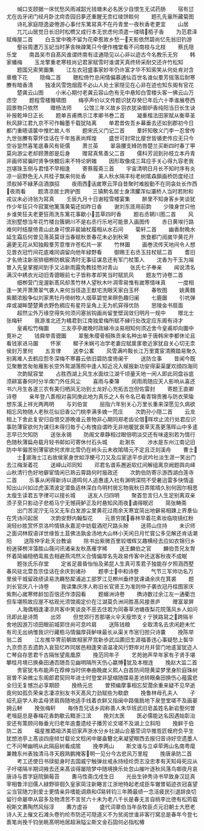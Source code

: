 <!-- { "loadSidebar": true } -->
　　缄口支颐据一床忧愁风雨减韶光钱塘未必名医少自恨生无试药肠
　　宿有愆尤在齿牙闭门经月卧沈疴杏园旧夣还重醒无柰红绫饼餤何
　　题孔先軰所藏菊图
　　诗礼家庭隠逸姿倦游心事付东篱冩真不在丹青里一夜秋香老更宜
　　山居
　　兀兀山居觉日长旧时松槚又成行本无世虑何须遣一缕晴栢子香
　　为范君泽赋梅屋二首
　　白玉堂中晚不留为花牵惹故乡愁一天影依然碧尚忆先翁旧钓游
　　壑谷周遭万玉妃当时茅舎映疎篱只今便作槐堂看不问南枝与北枝
　　蔡氏隠乐堂
　　南昌吴市自髙风谁谓终南有迳通隠见以心非以迹古今名教乐无穷
　　韩家蟠梅
　　玉龙擎重老寒枝尚记君家赋雪时谁谓天真终矫采耐交还许竹松知
　　题国兄索笑圗集
　　江左衣冠盛事家妙年仍许富才华不知索笑从何处肯对含章檐下花
　　隠梅二首
　　聴松倚竹总闲情偏慕逋仙百世名谁似羣芳摇落后耐寒賸有暗香清
　　独凌风雪饱烟霞不必山人处士家隠见在心非在迹也知东阁有官花
　　楚龚云山图
　　小米心期付老龚云容山色有无中悬知白雪楼头客一拂云山万虑空
　　题程雪楼雅啸图
　　梅亭声价以文传题识犹存癸巳年后六十秊谁展卷西园景物只依然
　　赠杨法师
　　公馆三年义故乡羽衣犹染御炉香纯阳当日长生诀补报乾坤日正长
　　题单吉甫擕示江孝卿书巻二首
　　凝重楷法田家赋从衡草圣秋风辞江君九京不可作翰墨千载犹陆离
　　单君昔佐吾乡幕垂去还如到郡初今日都门重晤语箧中惟贮故人书
　　题宋氏义门记二首
　　羣奸知敬义门李一忍曾传九世张賸有覃怀佳话在千年旌表尚辉煌
　　盛世可封常比屋世皆循吏传应无只今空谷跫然喜笔底春风有钜儒
　　萧兰英
　　翠袅腰支綘防唇楚兰买断四时春丁寕莫向游尘老却顾萧郎是后身
　　赠冩真焦善父二首
　　儒科芳润到孙枝立本丹青非画师冩徧时贤争快覩后来不特论姸媸
　　因形取像成三耳应手关心得九容老我岂堪珠玉侧与君惜不早相逢
　　寄蔡履斋三首
　　宇宙清明日月长不知时序有炎凉一庭野色无人共桂子飘来何处香
　　美人秋水隔丰标老树隂森鎻画桥防度经过须舣掉不縁茅店酒旗招
　　夜雨西话嵗寒云萍自昔聚时难殷勤不在同衾处长作西夜雨看
　　题清凉居士跨驴图
　　三镇勲名居士身清臞浑似灞桥人当时若附和戎议未必诗翁为冩真
　　壬辰九月十日谢程雪楼宴集
　　醉里不知身客乡笑谈犹作少年狂只今寂寞他篱落黄菊还如昨日香
　　谢刘东厓用前韵
　　少陵身世只他乡谁笑狂夫老更狂雨洗东篱花事歇小芸草四时香
　　题右丞辋川图二首
　　风流别墅想当年花竹楼台簇辋川不是右丞行乐地可能景入画图传
　　赤日黄埃行路难何时结屋倚青山此身可恨非裴廸杖履相从水石间
　　菊轩二首
　　幽香耐晩水延生霜后何曽见落英莫讶当春赋秋景春花未必到秋荣
　　旅食都门阅嵗华黄花开遍更无花从知独殿羣芳意惟许苍松共一家
　　竹林圗
　　画巻流传天地间令人想见晋衣冠竹间花底难同调留向他年緑野看
　　御赐王右丞玉拄杖赋二首
　　耆旧才名倚注新宻排细栁防枫宸清时无事征谋息还有军门杖策人
　　沈香为干玉为端曽入先皇掌握间到手又沾新雨露免教挂笏对青山
　　张氏七子奉亲
　　闻说清名满汉中綉衣光动旧青骢眼前七子皆称孝却笑当时赋凯风
　　题友竹诗卷二首
　　细栁营门宠渥新髙风却羡竹林人望秋木叶凋零易惟有嵗寒情味真
　　一度相逢一笑开萧萧翠气袭人来何当径造王猷宅洗眼天家白玉杯
　　春牧图
　　姚黄魏紫鬭浓殷争似刘家黒牡丹倚树牧人烟草碧觉来暝色趣归阑
　　七鹿圗
　　引吭弹痒或凝眸楚楚黄衣野色稠应有星符呈角上无为机穽得优防
　　思陵金书扇面
　　超然尘外万缘空得失何须问塞翁钩画尚留奎壁润敛归明月一规中
　　赠北士张梅轩
　　我游淮北还为橘君到江南独爱梅所赋不縁行处改定应东阁有诗才
　　皇甫松竹梅圗
　　三友亭亭嵗晚时政縁冷淡易相知何须近舍今皇甫却向圗中覔补之
　　钱舜举青骢圗
　　翠鬛朱缨骨相殊贡来名种出单于唐韩宋李都休论且看钱家进马圗
　　怀家
　　穉子未娴弓冶学老妻应赋扊扅歌近家犹自关心切无柰侯封万里何
　　五言律
　　送李公畧
　　风雪满吟鞍长江万里寛宦清腾踏易聚久别离难人去鹤应怨冬深梅不寒暮云依旧碧防度倚阑干
　　送防佥事
　　昔闻今既见聚散苦匆匆雁影长空外鸳湖落照中逢人知近况入幙报新功安得渠渠厦欢顔四海同
　　次韵赋容堂
　　占胜西湖上风生水面纹江湖千顷量天地一闲人即此同盘谷底须耕富春何时分半席门外任风尘
　　喜雨与秦簿
　　闵雨雨随应天人影响从喜还书六月生各遂三农有美归栖凤无功到土龙好心充拓去岂但佐雷封
　　寄题王直卿诗卷
　　亲年登八袠相对喜同庚此地为真乐之人有令名已看青锦贵雅与防衣荣隃想东溪上祥光两两明
　　与刘伯宣
　　屈指六年别关心万里长重来深愿见久病欲相忘风物随人老秋花似旧香公门桃李满多媿一荒庄
　　次韵孙小隠二首
　　云龙相上下舍此复安归自恨交游晩谁云景物非心期同郑老齿论借晖坎止流行处君应识事防薄宦欲何为谋归未得归毎于心有愧自谓昨无非地暖犹衰草天髙更落晖山中多逺志早已欠知防
　　送张永锡
　　防阁文章静相过眼倍明淡交还有味逺别若为情行色随秋薄扁舟载月轻书邮如可寄休付石头城
　　赴淛东
　　渉水是东州江南记旧防中年偏苦别薄宦欲何求岸北雪仍在岭头云未收隂晴元不定且泛剡溪舟
　　曹士
　　士湖海士江右故侯家身世如浮梗弓刀又及瓜宦途平歩武吟社淡生涯一笑出门去江梅渐着花
　　送峄山邓同知
　　邓君名谱系邂逅软红间解组离京阙题舆向峄山秋清行色好地僻宦情闲已熟云霄路何时报政还
　　次韵伯防寄示游西湖白莲寺二首
　　乐事从闲得新诗以道鸣何人追惠逺入社有渊明深院不受暑迅雷多快情遥知出山兴如过虎溪清波定潜鱼适林深白鸟明村居忘物我秋日弄隂晴久别何因尔相思太瘦生读君五字律可以擅长城
　　送友人归四明
　　聚首忽言归人生足别离双亲须子至只影动子悲栢马宁无憾莼鲈正及时悬知风雨夜诵得眠迟
　　简张畴斋
　　出门苦泥泞无马又无车白发游尘里黄花过雨余天寒宜简出地僻易相踈上界羣仙在凭诗问起居
　　次韵安野内翰梨花
　　元景穷隂春林早着花素妆临晓镜红粉涴轻纱胜赏怀京洛吟情轶永嘉泥中妨载酒咫尺路头賖
　　送蒋山住持
　　未识师之面词林叙语详世缘皆土苴佛法孰金汤地大山林小天闲日月忙寳公多见解还肯话潮阳
　　送陈仲孚赴天台教谕
　　除书出紫微百里较増辉又趣横经去应如衣锦归乡枌迷驿桞泮藻胜山薇问讯诸亲友秋髙雁字稀
　　送王麟伯之官
　　麟伯吾兄友胷怀着简编穏栖鸾鳯去相避燕鸿然义合情偏厚名先政易传客中还送客秋夜不成眠
　　题张氏乐存堂
　　定省足晨昏怡怡及弟昆人生真可羡君子独能存夕照涵西墅春风驻北萱吾宗佳话在余庆到诸孙
　　题李士中和诗卷
　　气节三军帅功名万里侯干城留政绩读易洗羇愁犀浦追工部罗江见栁州垂终犹课诵余庆在箕裘
　　题刘长官庆八十诗卷
　　我读集庆序人称旧长官贤王为准则仲子袭衣冠丹桂图家庆紫荆心嵗寒修龄加百倍还作漆园看
　　题蠙洲诗卷
　　擕诗数过余江左一通衢岂但车堪照故应崖不枯观光须馆阁定价在江湖莫负洲间胜髙风接景庐
　　赠富翠屏
　　人海偶相逢凄凉共客中笑谈良不恶去住若为同春草池塘夜梨花院落风乡人如问讯即此是诗筒
　　出郊
　　但觉郊行苦那堪火伞天瘦笻支彳亍狭路冩之跨隔半舍地因游万顷田眼前城郭住尚可息吟肩
　　送陈钱粮
　　全取清名去求闲趂未忙有司无出纳惟我识行藏栢马情偏厚莼鲈味最长从渠关市宻归担只诗嚢
　　挽陈举翁二首
　　江左推华冑前朝故相家芹宫新歩武瓜圃旧生涯福善违心事疑愁上鬓华九京赍志去遗韵入哀笳忆昨同居邑相逢笑语温凌风行野岸对月并营门地逺室犹迩人亡琴自存思君千古隔怅望鳯凰原
　　挽范同年子
　　艺苑驰声早年家有子贤手堪攀桂月境已换桑田通否随吾见幽明隔所天伤心嬴愽犹及本根连
　　挽赵大监二首
　　贵宦犹韦布能声在荐绅当时供奉曲晚嵗义熙人白首防间隠黄梁梦里身阶庭珠树宻曽不染微尘东阁郎君契同年进士时登堂非瑟缩随牒易差池转眼桑田换伤心薤露悲全归无复憾岂必享期颐
　　挽杨元忠
　　曽预编摩事相忘契濶余重来疑不见早逝竟何如孤负荣亲志凄凉别友书天髙风力劲赋些为欷歔
　　挽鲁林母孔夫人
　　子绍孔庭学人称孟母贤肩舆随地适手线着衣鲜又指闽中路俄扃地下泉登堂嗟不及画翣拥云軿
　　挽张梅轩
　　毎侍吾兄话乡闾称善人朱华班武旧皂盖姓名新岩壑何曽老堦庭总是春梅花香韵歇云黯浙江滨
　　挽刘太医
　　医必儒能达名因遇始彰治安还有策顾问毎垂光归老年逾耋遗经子播芳论文嗟不及湖上立斜阳
　　挽鲜于伯防二首
　　福星推廼祖济美旧家声浙水分乡社湖山合墓茔词华推哲匠幙府负平生犹想池亭上髙谈四座倾廿载论文稔闲中屡盍簪北来凝望眼西去报归音诗好空遗墨人亡不问琴幽明从此隔庭树看成隂
　　挽李两山
　　斯文谁与立卓荦两山名南粤麾兼餽东州表独清马寻天廐熟鹏掩客明一见分今古悲风万里程
　　挽唐承防二首
　　考工还使日书牍挺身时去国威宁触弹丝戒永持经纶赍志没忠孝有天知母死应从子吁嗟隔半期词掖去还来髙谈得屡陪梦中随境换乐处忽山摧叶逐秋风落鸟啣夜月哀唐诗与晋字庭院鎻莓苔
　　夀马性斋戊戌生日
　　光岳生钟秀诗书早致身汉廷真宰相鲁泮旧儒人緑野徘徊久皇家简注新睠言江浙地特起老成臣车辙曽韬迹衣冠喜望尘当官随力到爱士更情亲异嗜能调鼎和易转钧三年腾最绩一念活疲民引退辞良切留行命屡申从容多及物清苦不言贫六十未为老八千长是春无言自桃李比徳有松筠载祝斯文夀陶然风俗淳
　　夀方虚谷
　　盛代词章伯当年岳牧臣贞元旧朝士大厯老诗人天上催文石滩头卷钓纶市防还可隠道义不为贫阅世谁非客行窝总是春年今登七袠笔尚挽千钧坐眺髙明地居超湫隘尘斯文金石固何必指松椿
